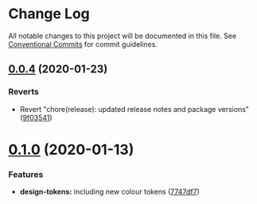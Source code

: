 # Change Log

All notable changes to this project will be documented in this file.
See [Conventional Commits](https://conventionalcommits.org) for commit guidelines.

## [0.0.4](https://github.com/richmccartney/design-system/compare/@speedbird/design-tokens@0.0.4...@speedbird/design-tokens@0.0.4) (2020-01-23)


### Reverts

* Revert "chore(release): updated release notes and package versions" ([9f03541](https://github.com/richmccartney/design-system/commit/9f03541ebf8bdf1091ad6f88042129a6e093d7de))





# [0.1.0](https://github.com/richmccartney/design-system/compare/@speedbird/design-tokens@0.0.3...@speedbird/design-tokens@0.1.0) (2020-01-13)


### Features

* **design-tokens:** including new colour tokens ([7747df7](https://github.com/richmccartney/design-system/commit/7747df7ec506feeffaf98f7e868a2bea3b53e9e4))
